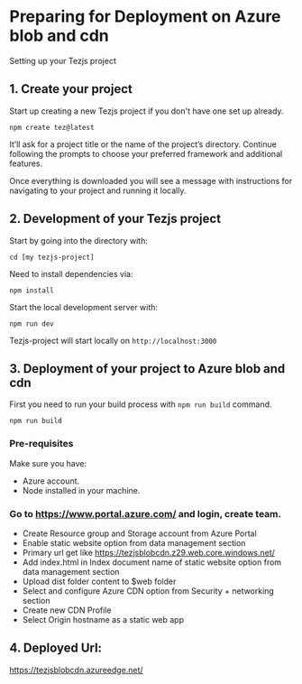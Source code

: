 
# Preparing for Deployment on Azure blob and cdn
Setting up your Tezjs project

## 1. Create your project
Start up creating a new Tezjs project if you don't have one set up already.
```
npm create tez@latest
```

It’ll ask for a project title or the name of the project’s directory. Continue following the prompts to choose your preferred framework and additional features.

Once everything is downloaded you will see a message with instructions for navigating to your project and running it locally.

## 2. Development of your Tezjs project
Start by going into the directory with:
```
cd [my tezjs-project]
```

Need to install dependencies via:
```
npm install
```

Start the local development server with:
```
npm run dev
```

Tezjs-project will start locally on `http://localhost:3000`

## 3. Deployment of your project to Azure blob and cdn
First you need to run your build process with `npm run build` command.
```
npm run build
```

### Pre-requisites
Make sure you have:
  - Azure account.
  - Node installed in your machine.

### Go to https://www.portal.azure.com/ and login, create team. 

- Create Resource group and Storage account from Azure Portal
- Enable static website option from data management section
- Primary url get like https://tezjsblobcdn.z29.web.core.windows.net/
- Add index.html in Index document name of static website option from data management section
- Upload dist folder content to $web folder
- Select and configure Azure CDN option from Security + networking section
- Create new CDN Profile
- Select Origin hostname as a static web app


## 4.  Deployed Url:
https://tezjsblobcdn.azureedge.net/
